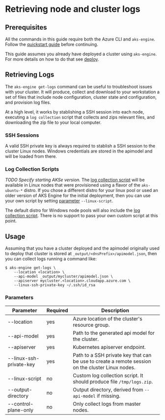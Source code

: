# Retrieving node and cluster logs

## Prerequisites

All the commands in this guide require both the Azure CLI and `aks-engine`. Follow the [quickstart guide](../tutorials/quickstart.md) before continuing.

This guide assumes you already have deployed a cluster using `aks-engine`. For more details on how to do that see [deploy](../tutorials/deploy.md).

## Retrieving Logs

The `aks-engine get-logs` command can be useful to troubleshoot issues with your cluster. It will produce, collect and download to your workstation a set of files that include node configuration, cluster state and configuration, and provision log files.

At a high level, it works by stablishing a SSH session into each node, executing a `log collection` script that collects and zips relevant files, and downloading the zip file to your local computer.

### SSH Sessions

A valid SSH private key is always required to stablish a SSH session to the cluster Linux nodes. Windows credentials are stored in the apimodel and will be loaded from there.

### Log Collection Scripts

_TODO Specify starting AKSe version._ The [log collection script](/scripts/collect-logs.sh) will be available in Linux nodes that were provisioned using a flavor of the `aks-ubuntu-*` distro. If you chose a different distro for your linux pool or used an older version of AKS Engine for the initial deployment, then you can use your own script by setting [parameter](#Parameters) `--linux-script`.

The default distro for Windows node pools will also include the [log collection script](/scripts/collect-windows-logs.ps1). There is no support to pass your own custom script at this point.

## Usage

Assuming that you have a cluster deployed and the apimodel originally used to deploy that cluster is stored at `_output/<dnsPrefix>/apimodel.json`, then you can collect logs running a command like:

```console
$ aks-engine get-logs \
    --location <location> \
    --api-model _output/mycluster/apimodel.json \
    --apiserver mycluster.<location>.cloudapp.azure.com \
    --linux-ssh-private-key ~/.ssh/id_rsa
```

### Parameters

|Parameter|Required|Description|
|---|---|---|
|--location|yes|Azure location of the cluster's resource group.|
|--api-model|yes|Path to the generated api model for the cluster.|
|--apiserver|yes|Kubernetes apiserver endpoint.|
|--linux-ssh-private-key|yes|Path to a SSH private key that can be use to create a remote session on the cluster Linux nodes.|
|--linux-script|no|Custom log collection script. It should produce file `/tmp/logs.zip`.|
|--output-directory|no|Output directory, derived from `--api-model` if missing.|
|--control-plane-only|no|Only collect logs from master nodes.|
